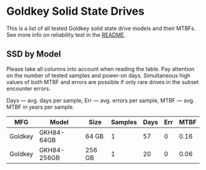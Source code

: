 Goldkey Solid State Drives
==========================

This is a list of all tested Goldkey solid state drive models and their MTBFs. See
more info on reliability test in the [README](https://github.com/linuxhw/SMART).

SSD by Model
------------

Please take all columns into account when reading the table. Pay attention on the
number of tested samples and power-on days. Simultaneous high values of both MTBF
and errors are possible if only rare drives in the subset encounter errors.

Days — avg. days per sample,
Err  — avg. errors per sample,
MTBF — avg. MTBF in years per sample.

| MFG       | Model              | Size   | Samples | Days  | Err   | MTBF   |
|-----------|--------------------|--------|---------|-------|-------|--------|
| Goldkey   | GKH84-64GB         | 64 GB  | 1       | 57    | 0     | 0.16   |
| Goldkey   | GKH84-256GB        | 256 GB | 1       | 20    | 0     | 0.06   |
